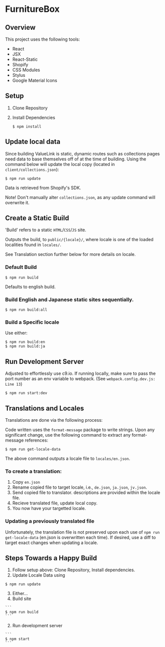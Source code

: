 # FurnitureBox

## Overview

This project uses the following tools:

  - React
  - JSX
  - React-Static
  - Shopify
  - CSS Modules
  - Stylus
  - Google Material Icons



## Setup

1. Clone Repository
  
2.  Install Dependencies
    
    ```
    $ npm install
    ```

## Update local data

Since building ValueLink is static, dynamic routes such as collections pages need data to base themselves off of at the time of building. Using the command below will update the local copy (located in `client/collections.json`):

```
$ npm run update
```

Data is retrieved from Shopify's SDK.

Note! Don't manually alter `collections.json`, as any update command will overwrite it.


## Create a Static Build

'Build' refers to a static `HTML`/`CSS`/`JS` site.

Outputs the build, to `public/{locale}/`, where locale is one of the loaded localities found in `locales/`.

See Translation section further below for more details on locale.

### Default Build

```
$ npm run build
```

Defaults to english build.

### Build English and Japanese static sites sequentially.

```
$ npm run build:all
```

### Build a Specific locale

Use either:

```
$ npm run build:en
$ npm run build:ja
```

## Run Development Server

Adjusted to effortlessly use c9.io. If running locally, make sure to pass the port number as an env variable to webpack. (See `webpack.config.dev.js: Line 13`)

```
$ npm run start:dev
```

## Translations and Locales

Translations are done via the following process:

Code written uses the `format-message` package to write strings.
Upon any significant change, use the following command to extract any format-message references:

```
$ npm run get-locale-data
```

The above command outputs a locale file to `locales/en.json`.

### To create a translation:

1. Copy `en.json`
2. Rename copied file to target locale, i.e., `de.json`, `ja.json`, `jv.json`.
3. Send copied file to translator. descriptions are provided within the locale file.
4. Recieve translated file, update local copy.
5. You now have your targetted locale.

### Updating a previously translated file

Unfortunately, the translation file is not preserved upon each use of `npm run get-locale-data` (en.json is overwritten each time). If desired, use a diff to target exact changes when updating a locale.


## Steps Towards a Happy Build

1. Follow setup above: Clone Repository, Install dependencies.
2.  Update Locale Data using 
  ```
  $ npm run update
  ```
3.  Either...
  1.  Build site
  
    ```
    $ npm run build
    ```

  2.  Run development server
  
    ```
    $ npm start
    ```